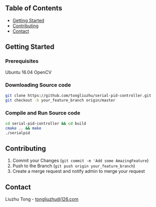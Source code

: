 <!-- TABLE OF CONTENTS -->
## Table of Contents

* [Getting Started](#getting-started)
* [Contributing](#contributing)
* [Contact](#contact)

<!-- GETTING STARTED -->
## Getting Started

### Prerequisites
Ubuntu 16.04
OpenCV

### Downloading Source code
```sh
git clone https://github.com/tongliuzhu/serial-pid-controller.git
git checkout -b your_feature_branch origin/master
```

### Compile and Run Source code
```sh
cd serial-pid-controller && cd build
cmake .. && make
./serialpid
```

<!-- CONTRIBUTING -->
## Contributing
1. Commit your Changes (`git commit -m 'Add some AmazingFeature`)
2. Push to the Branch (`git push origin your_feature_branch`)
3. Create a merge request and notify admin to merge your request


<!-- CONTACT -->
## Contact
Liuzhu Tong - tongliuzhu@126.com
